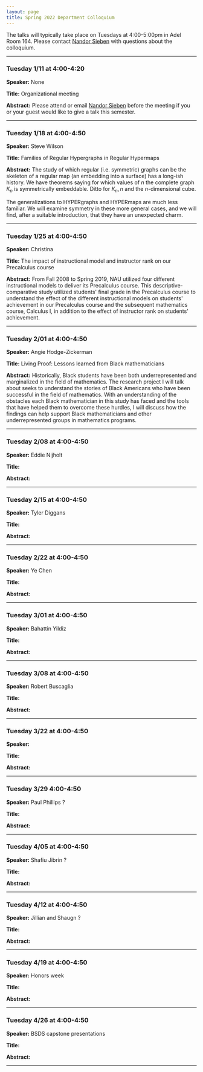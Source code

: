 ```yaml
---
layout: page
title: Spring 2022 Department Colloquium
---
```


The talks will typically take place on Tuesdays at 4:00-5:00pm in Adel Room 164. Please contact <a href="mailto:nandor.sieben@nau.edu">Nandor Sieben</a> with questions about the colloquium.

<hr>

### Tuesday 1/11 at 4:00-4:20

**Speaker:** None

**Title:** Organizational meeting

**Abstract:** Please attend or email <a href="mailto:nandor.sieben@nau.edu">Nandor Sieben</a> before the meeting if you or your guest would like to give a talk this semester.

<hr>

### Tuesday 1/18 at 4:00-4:50

**Speaker:** 
Steve Wilson

**Title:** 
Families of Regular Hypergraphs in Regular Hypermaps

**Abstract:** 
The study of which regular (i.e. symmetric) graphs can be the skeleton of a regular
map (an embedding into a surface) has a long-ish history.  We have theorems saying
for which values of $n$ the complete graph $K_n$ is symmetrically embeddable. Ditto for
$K_n,n$ and the $n$-dimensional cube.

The generalizations to HYPERgraphs and HYPERmaps are much less familiar.  We
will examine symmetry in these more general cases, and we will find, after a suitable
introduction, that they have an unexpected charm.

<hr>

### Tuesday 1/25 at 4:00-4:50

**Speaker:** 
Christina

**Title:** 
The impact of instructional model and instructor rank on our Precalculus course

**Abstract:**
From Fall 2008 to Spring 2019, NAU utilized four different instructional models to deliver its Precalculus course. This descriptive- comparative study utilized students' final grade in the Precalculus course to understand the effect of the different instructional models on students' achievement in our Precalculus course and the subsequent mathematics course, Calculus I, in addition to the effect of instructor rank on students' achievement.

<hr>

### Tuesday 2/01 at 4:00-4:50

**Speaker:**
Angie Hodge-Zickerman

**Title:** 
Living Proof: Lessons learned from Black mathematicians

**Abstract:**
Historically, Black students have been both underrepresented and marginalized in the field of mathematics. The research project I will talk about seeks to understand the stories of Black Americans who have been successful in the field of mathematics. With an understanding of the obstacles each Black mathematician in this study has faced and the tools that have helped them to overcome these hurdles, I will discuss how the findings can help support Black mathematicians and other underrepresented groups in mathematics programs.

<hr>

### Tuesday 2/08 at 4:00-4:50

**Speaker:** 
Eddie Nijholt

**Title:**

**Abstract:**

<hr>

### Tuesday 2/15 at 4:00-4:50

**Speaker:** 
Tyler Diggans

**Title:**

**Abstract:**

<hr>

### Tuesday 2/22 at 4:00-4:50

**Speaker:** 
Ye Chen

**Title:**


**Abstract:**

<hr>

### Tuesday 3/01 at 4:00-4:50

**Speaker:** 
Bahattin Yildiz

**Title:** 

**Abstract:**

<hr>

### Tuesday 3/08 at 4:00-4:50

**Speaker:**
Robert Buscaglia

**Title:**

**Abstract:**

<hr>

### Tuesday 3/22 at 4:00-4:50

**Speaker:** 

**Title:**

**Abstract:**

<hr>

### Tuesday 3/29 4:00-4:50

**Speaker:**
Paul Phillips ?

**Title:**

**Abstract:** 

<hr>

### Tuesday 4/05 at 4:00-4:50

**Speaker:** 
Shafiu Jibrin ?

**Title:**

**Abstract:**

<hr>

### Tuesday 4/12 at 4:00-4:50

**Speaker:** 
Jillian and Shaugn ?

**Title:**

**Abstract:**

<hr>

### Tuesday 4/19 at 4:00-4:50

**Speaker:**
Honors week

**Title:**

**Abstract:**

<hr>

### Tuesday 4/26 at 4:00-4:50

**Speaker:** 
BSDS capstone presentations

**Title:**

**Abstract:**

<hr>

